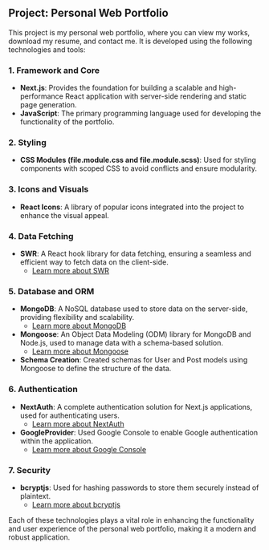 ## Project: Personal Web Portfolio

This project is my personal web portfolio, where you can view my works, download my resume, and contact me. It is developed using the following technologies and tools:

### 1. **Framework and Core**

- **Next.js**: Provides the foundation for building a scalable and high-performance React application with server-side rendering and static page generation.
- **JavaScript**: The primary programming language used for developing the functionality of the portfolio.

### 2. **Styling**

- **CSS Modules (file.module.css and file.module.scss)**: Used for styling components with scoped CSS to avoid conflicts and ensure modularity.

### 3. **Icons and Visuals**

- **React Icons**: A library of popular icons integrated into the project to enhance the visual appeal.

### 4. **Data Fetching**

- **SWR**: A React hook library for data fetching, ensuring a seamless and efficient way to fetch data on the client-side.
  - [Learn more about SWR](https://swr.vercel.app/)

### 5. **Database and ORM**

- **MongoDB**: A NoSQL database used to store data on the server-side, providing flexibility and scalability.
  - [Learn more about MongoDB](https://www.mongodb.com/)
- **Mongoose**: An Object Data Modeling (ODM) library for MongoDB and Node.js, used to manage data with a schema-based solution.
  - [Learn more about Mongoose](https://mongoosejs.com/)
- **Schema Creation**: Created schemas for User and Post models using Mongoose to define the structure of the data.

### 6. **Authentication**

- **NextAuth**: A complete authentication solution for Next.js applications, used for authenticating users.
  - [Learn more about NextAuth](https://authjs.dev/)
- **GoogleProvider**: Used Google Console to enable Google authentication within the application.
  - [Learn more about Google Console](https://cloud.google.com/)

### 7. **Security**

- **bcryptjs**: Used for hashing passwords to store them securely instead of plaintext.
  - [Learn more about bcryptjs](https://www.npmjs.com/package/bcryptjs)

Each of these technologies plays a vital role in enhancing the functionality and user experience of the personal web portfolio, making it a modern and robust application.
